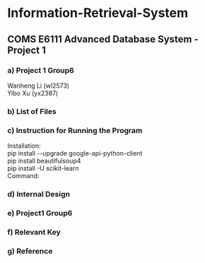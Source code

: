 # Information-Retrieval-System
## COMS E6111 Advanced Database System - Project 1  
### a) Project 1 Group6
  Wanheng Li (wl2573)    
  Yibo Xu (yx2387)
### b) List of Files
### c) Instruction for Running the Program
Installation:    
pip install --upgrade google-api-python-client    
pip install beautifulsoup4     
pip install -U scikit-learn    
Command:
### d) Internal Design
### e) Project1 Group6
### f) Relevant Key
### g) Reference

